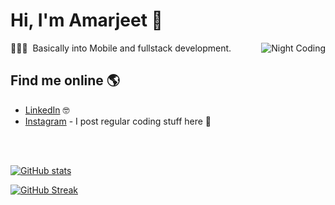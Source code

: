 
# Hi, I'm Amarjeet 👋

<img alt="Night Coding" src="https://user-images.githubusercontent.com/38986305/122662088-fc74ea00-d1ad-11eb-9aa8-f920e2e271d1.gif" align="right"/>

👨🏻‍💻 &nbsp;Basically into Mobile and fullstack development.

## Find me online 🌎

- <a href="https://www.linkedin.com/in/amarjeet987/">LinkedIn</a> 🤓
- <a href="https://www.instagram.com/codemanship/">Instagram</a>  - I post regular coding stuff here 🤳

 <br>
 <br>

[![GitHub stats](https://github-readme-stats.vercel.app/api?username=amarjeet987&count_private=true&show_icons=true&theme=dark&border_color=00AFF0)](https://github.com/amarjeet987/github-readme-stats)

[![GitHub Streak](http://github-readme-streak-stats.herokuapp.com?user=amarjeet987&theme=dark&fire=00AFF0&hide_border=true&)](https://git.io/streak-stats)

<br>


<br/>
